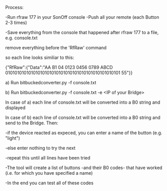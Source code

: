 Process:

-Run rfraw 177 in your SonOff console
-Push all your remote (each Button 2-3 times)

-Save everything from the console that happened after rfraw 177 to a file, e.g. console.txt

remove everything before the 'RfRaw' command

so each line looks similiar to this: 

{"RfRaw":{"Data":"AA B1 04 0123 0456 0789 ABCD 01010101010101010101010101010101010101010101010101 55"}}

a) Run bitbuckedconverter.py -f console.txt 

b) Run bitbuckedconverter.py -f console.txt -e &lt;IP of your Bridge&gt;

In case of a) each line of console.txt will be converted into a B0 string and displayed

In case of b) each line of console.txt will be converted into a B0 string and send to the Bridge. Then:

-if the device reacted as expeced, you can enter a name of the button (e.g. "light")

-else enter nothing to try the next

-repeat this until all lines have been tried

-The tool will create a list of buttons -and their B0 codes- that have worked (i.e. for which you have specified a name)

-In the end you can test all of these codes

